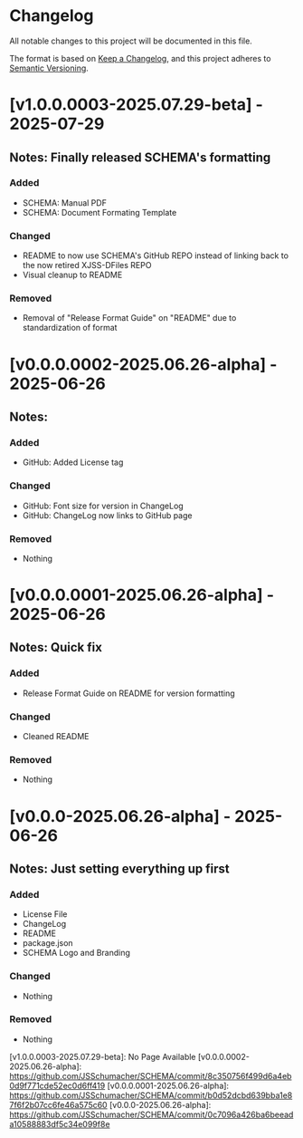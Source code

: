# Changelog

All notable changes to this project will be documented in this file.

The format is based on [Keep a Changelog](https://keepachangelog.com/en/1.1.0/),
and this project adheres to [Semantic Versioning](https://semver.org/spec/v2.0.0.html).

# [v1.0.0.0003-2025.07.29-beta] - 2025-07-29
## Notes: Finally released SCHEMA's formatting

### Added

- SCHEMA: Manual PDF
- SCHEMA: Document Formating Template

### Changed

- README to now use SCHEMA's GitHub REPO instead of linking back to the now retired XJSS-DFiles REPO
- Visual cleanup to README

### Removed

- Removal of "Release Format Guide" on "README" due to standardization of format

# [v0.0.0.0002-2025.06.26-alpha] - 2025-06-26
## Notes: 

### Added

- GitHub: Added License tag

### Changed

- GitHub: Font size for version in ChangeLog 
- GitHub: ChangeLog now links to GitHub page

### Removed

- Nothing

# [v0.0.0.0001-2025.06.26-alpha] - 2025-06-26
## Notes: Quick fix

### Added

- Release Format Guide on README for version formatting

### Changed

- Cleaned README

### Removed

- Nothing

# [v0.0.0-2025.06.26-alpha] - 2025-06-26
## Notes: Just setting everything up first

### Added

- License File
- ChangeLog
- README
- package.json
- SCHEMA Logo and Branding

### Changed

- Nothing

### Removed

- Nothing


[Github Page]: https://github.com/JSSchumacher/SCHEMA
[v1.0.0.0003-2025.07.29-beta]: No Page Available 
[v0.0.0.0002-2025.06.26-alpha]: https://github.com/JSSchumacher/SCHEMA/commit/8c350756f499d6a4eb0d9f771cde52ec0d6ff419
[v0.0.0.0001-2025.06.26-alpha]: https://github.com/JSSchumacher/SCHEMA/commit/b0d52dcbd639bba1e87f6f2b07cc6fe46a575c60
[v0.0.0-2025.06.26-alpha]: https://github.com/JSSchumacher/SCHEMA/commit/0c7096a426ba6beeada10588883df5c34e099f8e